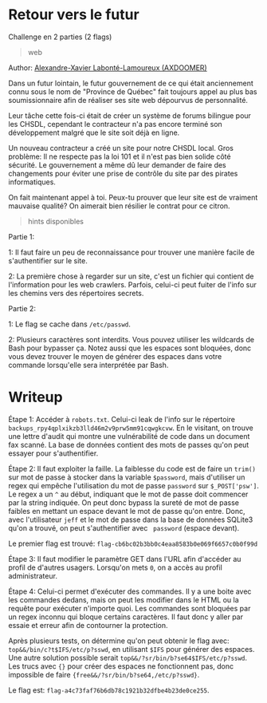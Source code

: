 # Retour vers le futur

Challenge en 2 parties (2 flags)

> web

Author: [Alexandre-Xavier Labonté-Lamoureux (AXDOOMER)](https://github.com/axdoomer)

Dans un futur lointain, le futur gouvernement de ce qui était anciennement connu sous le nom de "Province de Québec" fait toujours appel au plus bas soumissionnaire afin de réaliser ses site web dépourvus de personnalité.

Leur tâche cette fois-ci était de créer un système de forums bilingue pour les CHSDL, cependant le contracteur n'a pas encore terminé son développement malgré que le site soit déjà en ligne.

Un nouveau contracteur a créé un site pour notre CHSDL local. Gros problème: Il ne respecte pas la loi 101 et il n'est pas bien solide côté sécurité. Le gouvernement a même dû leur demander de faire des changements pour éviter une prise de contrôle du site par des pirates informatiques. 

On fait maintenant appel à toi. Peux-tu prouver que leur site est de vraiment mauvaise qualité? On aimerait bien résilier le contrat pour ce citron. 

> hints disponibles

Partie 1:

1: Il faut faire un peu de reconnaissance pour trouver une manière facile de s'authentifier sur le site. 

2: La première chose à regarder sur un site, c'est un fichier qui contient de l'information pour les web crawlers. Parfois, celui-ci peut fuiter de l'info sur les chemins vers des répertoires secrets. 

Partie 2:

1: Le flag se cache dans `/etc/passwd`.

2: Plusieurs caractères sont interdits. Vous pouvez utiliser les wildcards de Bash pour bypasser ça. Notez aussi que les espaces sont bloquées, donc vous devez trouver le moyen de générer des espaces dans votre commande lorsqu'elle sera interprétée par Bash.

# Writeup

Étape 1: Accéder à `robots.txt`. Celui-ci leak de l'info sur le répertoire `backups_rpy4qplxikzb3lld46m2v9prw5mm91cqwgkcvw`. En le visitant, on trouve une lettre d'audit qui montre une vulnérabilité de code dans un document fax scanné. La base de données contient des mots de passes qu'on peut essayer pour s'authentifier. 

Étape 2: Il faut exploiter la faille. La faiblesse du code est de faire un `trim()` sur mot de passe à stocker dans la variable `$password`, mais d'utiliser un regex qui empêche l'utilisation du mot de passe `password` sur `$_POST['psw']`. Le regex a un `^` au début, indiquant que le mot de passe doit commencer par la string indiquée. On peut donc bypass la sureté de mot de passe faibles en mettant un espace devant le mot de passe qu'on entre. Donc, avec l'utilisateur `jeff` et le mot de passe dans la base de données SQLite3 qu'on a trouvé, on peut s'authentifier avec ` password` (espace devant). 

Le premier flag est trouvé: `flag-cb6bc02b3bb0c4eaa8583b0e069f6657c0b0f99d`

Étape 3: Il faut modifier le paramètre GET dans l'URL afin d'accéder au profil de d'autres usagers. Lorsqu'on mets `0`, on a accès au profil administrateur. 

Étape 4: Celui-ci permet d'exécuter des commandes. Il y a une boite avec les commandes dedans, mais on peut les modifier dans le HTML ou la requête pour exécuter n'importe quoi. Les commandes sont bloquées par un regex inconnu qui bloque certains caractères. Il faut donc y aller par essaie et erreur afin de contourner la protection.

Après plusieurs tests, on détermine qu'on peut obtenir le flag avec: `top&&/bin/c?t$IFS/etc/p?sswd`, en utilisant `$IFS` pour générer des espaces. Une autre solution possible serait `top&&/?sr/bin/b?se64$IFS/etc/p?sswd`. Les trucs avec `{}` pour créer des espaces ne fonctionnent pas, donc impossible de faire `{free&&/?sr/bin/b?se64,/etc/p?sswd}`.

Le flag est: `flag-a4c73faf76b6db78c1921b32dfbe4b23de0ce255`.

